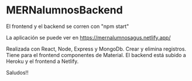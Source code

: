 # MERNalumnosBackend

El frontend y el backend se corren con "npm start"

La aplicación se puede ver en https://mernalumnosagus.netlify.app/

Realizada con React, Node, Express y MongoDb. Crear y elimina registros. Tiene para el frontend componentes de Material. El backend está subido a Heroku y el frontend a Netlify.

Saludos!!
